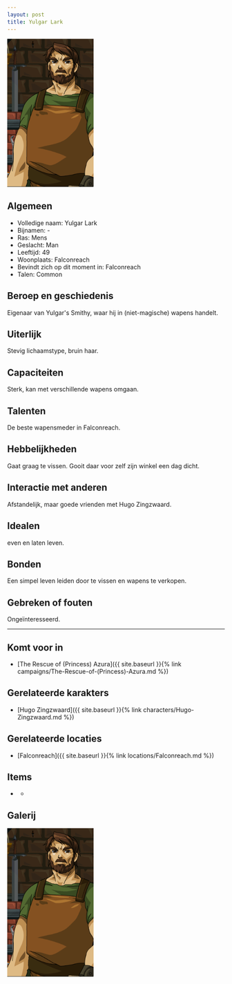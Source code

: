 ```yaml
---
layout: post
title: Yulgar Lark
---
```


<img src="../images/Yulgar Lark.png" alt="Yulgar Lark" width=200>

## Algemeen
* Volledige naam: Yulgar Lark
* Bijnamen: -
* Ras: Mens
* Geslacht: Man
* Leeftijd: 49
* Woonplaats: Falconreach
* Bevindt zich op dit moment in: Falconreach
* Talen: Common

## Beroep en geschiedenis
Eigenaar van Yulgar's Smithy, waar hij in (niet-magische) wapens handelt.

## Uiterlijk
Stevig lichaamstype, bruin haar.

## Capaciteiten
Sterk, kan met verschillende wapens omgaan.

## Talenten
De beste wapensmeder in Falconreach.

## Hebbelijkheden
Gaat graag te vissen. Gooit daar voor zelf zijn winkel een dag dicht.

## Interactie met anderen
Afstandelijk, maar goede vrienden met Hugo Zingzwaard.

## Idealen
even en laten leven.

## Bonden
Een simpel leven leiden door te vissen en wapens te verkopen.

## Gebreken of fouten
Ongeïnteresseerd.

---

## Komt voor in
* [The Rescue of (Princess) Azura]({{ site.baseurl }}{% link campaigns/The-Rescue-of-(Princess)-Azura.md %})

## Gerelateerde karakters
* [Hugo Zingzwaard]({{ site.baseurl }}{% link characters/Hugo-Zingzwaard.md %})

## Gerelateerde locaties
* [Falconreach]({{ site.baseurl }}{% link locations/Falconreach.md %})

## Items
* -

## Galerij
<img src="../images/Yulgar Lark.png" alt="Yulgar Lark" width=200>